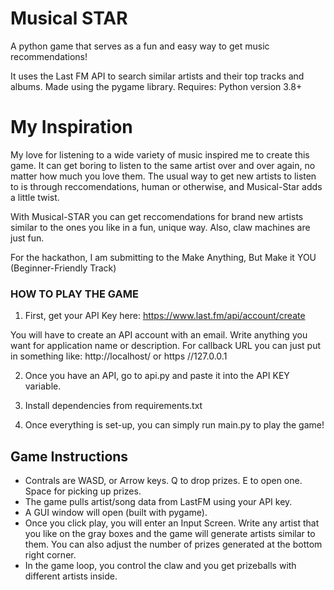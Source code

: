 # Musical STAR
A python game that serves as a fun and easy way to get music recommendations!


It uses the Last FM API to search similar artists and their top tracks and albums.
Made using the pygame library.
Requires: Python version 3.8+

# My Inspiration
My love for listening to a wide variety of music inspired me to create this game. It can get
boring to listen to the same artist over and over again, no matter how much you love them.
The usual way to get new artists to listen to is through reccomendations, human or otherwise,
and Musical-Star adds a little twist.

With Musical-STAR you can get reccomendations for brand new artists similar to the ones you
like in a fun, unique way. Also, claw machines are just fun.

For the hackathon, I am submitting to the Make Anything, But Make it YOU (Beginner-Friendly Track)

### HOW TO PLAY THE GAME

1. First, get your API Key here: https://www.last.fm/api/account/create

You will have to create an API account with an email.
Write anything you want for application name or description.
For callback URL you can just put in something like: http://localhost/ or https //127.0.0.1

2. Once you have an API, go to api.py and paste it into the API KEY variable.

3. Install dependencies from requirements.txt

4. Once everything is set-up, you can simply run main.py to play the game!
   
## Game Instructions

- Contrals are WASD, or Arrow keys. Q to drop prizes. E to open one. Space for picking up prizes.
- The game pulls artist/song data from LastFM using your API key.
- A GUI window will open (built with pygame).
- Once you click play, you will enter an Input Screen. Write any artist that you like
on the gray boxes and the game will generate artists similar to them. You can also
adjust the number of prizes generated at the bottom right corner.
- In the game loop, you control the claw and you get prizeballs with different artists inside.

